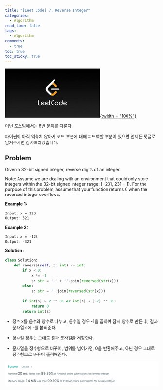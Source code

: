 ```yaml
---
title: "[Leet Code] 7. Reverse Integer"
categories:
  - Algorithm
read_time: false
tags:
  - Algorithm
comments:
  - true
toc: true
toc_sticky: true
---
```

[![](/assets/img/LeetCode.jpeg){:width = "100%"}](https://leetcode.com/problems/reverse-integer)

이번 포스팅에서는 6번 문제를 다룬다.

파이썬이 아직 익숙치 않아서 코드 부분에 대해 피드백할 부분이 있으면 언제든 댓글로 남겨주시면 감사드리겠습니다.

## Problem

 Given a 32-bit signed integer, reverse digits of an integer.

Note:
Assume we are dealing with an environment that could only store integers within the 32-bit signed integer range: [−231,  231 − 1]. For the purpose of this problem, assume that your function returns 0 when the reversed integer overflows.

__Example 1:__

````
Input: x = 123
Output: 321
````

__Example 2:__

````
Input: x = -123
Output: -321
````

__Solution :__

```python
class Solution:
    def reverse(self, x: int) -> int:
        if x < 0:
            x *= -1
            s: str = '-' + ''.join(reversed(str(x)))
        else:
            s: str = ''.join(reversed(str(x)))

        if int(s) > 2 ** 31 or int(s) < (-2) ** 31:
            return 0
        return int(s)

```

* 정수 x를 음수와 양수로 나누고, 음수일 경우 -1을 곱하여 잠시 양수로 만든 후, 결과 문자열 s에 -를 붙혀준다.

* 양수일 경우는 그대로 결과 문자열을 저장한다.

* 문자열을 정수형으로 바꾸어, 범위를 넘어가면, 0을 반환해주고, 아닌 경우 그대로 정수형으로 바꾸어 출력해준다.


![](/assets/img/LeetCode/LeetCode_7_1.png)